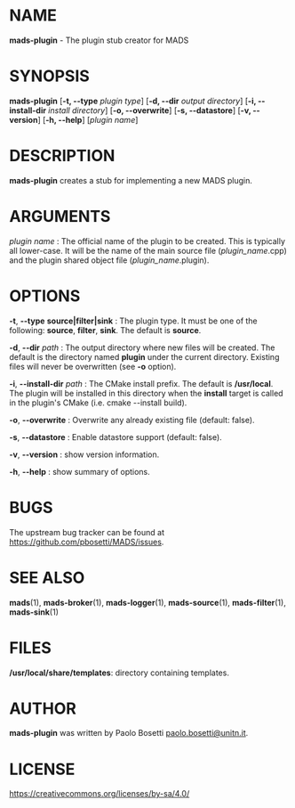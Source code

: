 
# NAME

**mads-plugin** - The plugin stub creator for MADS

# SYNOPSIS

**mads-plugin** 
  [**\-t, \-\-type** *plugin type*]
  [**\-d, \-\-dir** *output directory*]
  [**\-i, \-\-install-dir** *install directory*]
  [**\-o, \-\-overwrite**]
  [**\-s, \-\-datastore**]
  [**\-v, \-\-version**]
  [**\-h, \-\-help**]
  [*plugin name*]

# DESCRIPTION

**mads-plugin** creates a stub for implementing a new MADS plugin.

# ARGUMENTS

*plugin name*
:  The official name of the plugin to be created. This is typically all lower-case. It will be the name of the main source file (*plugin_name*.cpp) and the plugin shared object file (*plugin_name*.plugin).

# OPTIONS

**\-t**, **\-\-type** **source|filter|sink**
:  The plugin type. It must be one of the following: **source**, **filter**, **sink**. The default is **source**.

**\-d**, **\-\-dir** *path*
:  The output directory where new files will be created. The default is the directory named **plugin** under the current directory. Existing files will never be overwritten (see **\-o** option).

**\-i**, **\-\-install-dir** *path*
:  The CMake install prefix. The default is **/usr/local**. The plugin will be installed in this directory when the **install** target is called in the plugin's CMake (i.e. cmake --install build).

**\-o**, **\-\-overwrite** 
:  Overwrite any already existing file (default: false).

**\-s**, **\-\-datastore**
:  Enable datastore support (default: false).

**\-v**, **\-\-version**
: show version information.

**\-h**, **\-\-help**
:  show summary of options.

# BUGS

The upstream bug tracker can be found at https://github.com/pbosetti/MADS/issues.

# SEE ALSO

**mads**(1), **mads-broker**(1), **mads-logger**(1), **mads-source**(1), **mads-filter**(1), **mads-sink**(1)

# FILES

**/usr/local/share/templates**: directory containing templates.

# AUTHOR

**mads-plugin** was written by Paolo Bosetti <paolo.bosetti@unitn.it>.

# LICENSE

https://creativecommons.org/licenses/by-sa/4.0/
